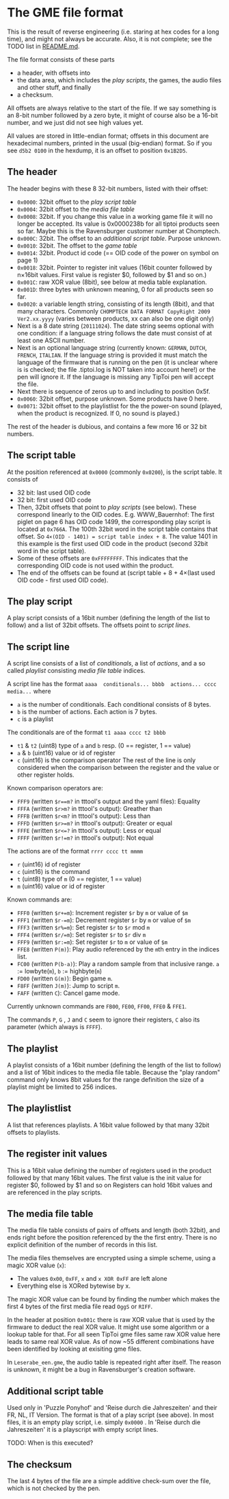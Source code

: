 The GME file format
===================

This is the result of reverse engineering (i.e. staring at hex codes for a long time), and might not always be accurate. Also, it is not complete; see the TODO list in [README.md](README.md).


The file format consists of these parts
 * a header, with offsets into
 * the data area, which includes the *play scripts*, the games, the audio files and other stuff, and finally
 * a checksum.

All offsets are always relative to the start of the file. If we say something is an 8-bit number followed by a zero byte, it might of course also be a 16-bit number, and we just did not see high values yet.

All values are stored in little-endian format; offsets in this document are hexadecimal numbers, printed in the usual (big-endian) format. So if you see `d5b2 0100` in the hexdump, it is an offset to position `0x1B2D5`.


The header
----------

The header begins with these 8 32-bit numbers, listed with their offset:
 * `0x0000`: 32bit offset to the *play script table*
 * `0x0004`: 32bit offset to the *media file table*
 * `0x0008`: 32bit. If you change this value in a working game file it will no longer be accepted. Its value is 0x0000238b for all tiptoi products seen so far. Maybe this is the Ravensburger customer number at Chomptech. 
 * `0x000C`: 32bit. The offset to an *additional script table*. Purpose unknown.
 * `0x0010`: 32bit. The offset to the *game table*
 * `0x0014`: 32bit. Product id code (== OID code of the power on symbol on page 1)
 * `0x0018`: 32bit. Pointer to register init values (16bit counter followed by n×16bit values. First value is register $0, followed by $1 and so on.)
 * `0x001C`: raw XOR value (8bit), see below at media table explanation. 
 * `0x001D`: three bytes with unknown meaning, 0 for all products seen so far. 
 * `0x0020`: a variable length string, consisting of its length (8bit), and that many characters. Commonly `CHOMPTECH DATA FORMAT CopyRight 2009 Ver2.xx.yyyy` (varies between products, xx can also be one digit only)
 * Next is a 8 date string (`20111024`). The date string seems optional with one condition: if a language string follows the date must consist of at least one ASCII number.
 * Next is an optional language string (currently known: `GERMAN`, `DUTCH`, `FRENCH`, `ITALIAN`. If the language string is provided it must match the language of the firmware that is running on the pen (it is unclear where is is checked; the file .tiptoi.log is NOT taken into account here!) or the pen will ignore it. If the language is missing any TipToi pen will accept the file. 
 * Next there is sequence of zeros up to and including to position 0x5f.
 * `0x0060`: 32bit offset, purpose unknown. Some products have 0 here.
 * `0x0071`: 32bit offset to the playlistlist for the the power-on sound (played, when the product is recognized. If 0, no sound is played.) 

The rest of the header is dubious, and contains a few more 16 or 32 bit numbers.


The script table
----------------

At the position referenced at `0x0000` (commonly `0x0200`), is the script table. It consists of
 * 32 bit: last used OID code
 * 32 bit: first used OID code
 * Then, 32bit offsets that point to *play scripts* (see below). These correspond linearly to the OID codes.
   E.g. WWW_Bauernhof: The first piglet on page 6 has OID code 1499, the corresponding play script is located at `0x766A`. The 100th 32bit word in the script table contains that offset. So `4×(OID - 1401) = script table index + 8`. The value 1401 in this example is the first used OID code in the product (second 32bit word in the script table).
 * Some of these offsets are `0xFFFFFFFF`. This indicates that the corresponding OID code is not used within the product.
 * The end of the offsets can be found at (script table + 8 + 4×(last used OID code - first used OID code).


The play script
---------------

A play script consists of a 16bit number (defining the length of the list to follow) and a list of 32bit offsets. The offsets point to *script lines*.

The script line
---------------

A script line consists of a list of *conditionals*, a list of *actions*, and a so called *playlist* consisting *media file table* indices.

A script line has the format  `aaaa  conditionals... bbbb  actions... cccc media...` where
 * `a` is the number of conditionals. Each conditional consists of 8 bytes.
 * `b` is the number of actions. Each action is 7 bytes.
 * `c` is a playlist

The conditionals are of the format `t1 aaaa cccc t2 bbbb`
 * `t1` & `t2` (uint8) type of `a` and `b` resp. (0 == register, 1 == value)
 * `a` & `b` (uint16) value or id of register
 * `c` (uint16) is the comparison operator
The rest of the line is only considered when the comparison between the
register and the value or other register holds.

Known comparison operators are:
 * `FFF9` (written `$r==m?` in tttool's output and the yaml files): Equality
 * `FFFA` (written `$r>m?` in tttool's output): Greather than
 * `FFFB` (written `$r<m?` in tttool's output): Less than
 * `FFFD` (written `$r>=m?` in tttool's output): Greater or equal
 * `FFFE` (written `$r<=?` in tttool's output): Less or equal
 * `FFFF` (written `$r!=m?` in tttool's output): Not equal

The actions are of the format `rrrr cccc tt mmmm`
 * `r` (uint16) id of register
 * `c` (uint16) is the command
 * `t` (uint8) type of `m` (0 == register, 1 == value)
 * `m` (uint16) value or id of register

Known commands are:
 * `FFF0` (written `$r+=m`): Increment register `$r` by `m` or value of `$m`
 * `FFF1` (written `$r-=m`): Decrement register `$r` by `m` or value of `$m`
 * `FFF3` (written `$r%=m`): Set register `$r` to `$r` mod `m`
 * `FFF4` (written `$r/=m`): Set register `$r` to `$r` div `m`
 * `FFF9` (written `$r:=m`): Set register `$r` to `m` or value of `$m`
 * `FFE8` (written `P(m)`): Play audio referenced by the `m`th entry in the indices list.
 * `FC00` (written `P(b-a)`): Play a random sample from that inclusive range. `a` := lowbyte(`m`), `b` := highbyte(`m`)
 * `FD00` (written `G(m)`): Begin game `m`.
 * `F8FF` (written `J(m)`): Jump to script `m`.
 * `FAFF` (written `C`): Cancel game mode.

Currently unknown commands are `FB00`, `FE00`, `FF00`, `FFE0` & `FFE1`.

The commands `P`, `G` , `J` and `C` seem to ignore their registers, `C` also its parameter (which always is `FFFF`).

The playlist
------------

A playlist consists of a 16bit number (defining the length of the list to follow) and a list of 16bit indices to the media file table.  Because the "play random" command only knows 8bit values for the range definition the size of a playlist might be limited to 256 indices.


The playlistlist
----------------

A list that references playlists. A 16bit value followed by that many 32bit offsets to playlists.


The register init values
------------------------

This is a 16bit value defining the number of registers used in the product followed by that many 16bit values. The first value is the init value for register $0, followed by $1 and so on
Registers can hold 16bit values and are referenced in the play scripts.


The media file table
--------------------

The media file table consists of pairs of offsets and length (both 32bit), and ends right before the position referenced by the the first entry. There is no explicit definition of the number of records in this list. 

The media files themselves are encrypted using a simple scheme, using a magic XOR value (`x`):
   - The values `0x00`, `0xFF`, `x` and `x XOR 0xFF` are left alone
   - Everything else is XORed bytewise by x.

The magic XOR value can be found by finding the number which makes the first 4 bytes of the first media file read `OggS` or `RIFF`.

In the header at position `0x001c` there is raw XOR value that is used by the firmware to deduct the real XOR value. It might use some algorithm or a lookup table for that. For all seen TipToi gme files same raw XOR value here leads to same real XOR value. As of now ~55 different combinations have been identified by looking at exisiting gme files.

In `Leserabe_een.gme`, the audio table is repeated right after itself. The reason is unknown, it might be a bug in Ravensburger's creation software.


Additional script table
-----------------------

Used only in 'Puzzle Ponyhof' and 'Reise durch die Jahreszeiten' and their FR,
NL, IT Version. The format is that of a play script (see above). In most files,
it is an empty play script, i.e. simply `0x0000` . In 'Reise durch die
Jahreszeiten' it is a playscript with empty script lines.

TODO: When is this executed?


The checksum
------------

The last 4 bytes of the file are a simple additive check-sum over the file, which is not checked by the pen.
